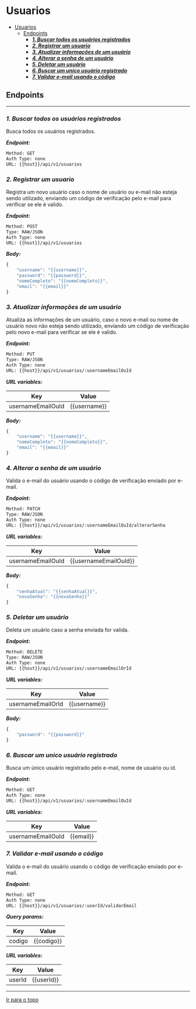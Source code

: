 
# Usuarios

- [Usuarios](#usuarios)
	- [Endpoints](#endpoints)
		- [***1. Buscar todos os usuários registrados***](#1-buscar-todos-os-usuários-registrados)
		- [***2. Registrar um usuario***](#2-registrar-um-usuario)
		- [***3. Atualizar informações de um usuário***](#3-atualizar-informações-de-um-usuário)
		- [***4. Alterar a senha de um usuário***](#4-alterar-a-senha-de-um-usuário)
		- [***5. Deletar um usuário***](#5-deletar-um-usuário)
		- [***6. Buscar um unico usuário registrado***](#6-buscar-um-unico-usuário-registrado)
		- [***7. Validar e-mail usando o código***](#7-validar-e-mail-usando-o-código)



## Endpoints


--------



### ***1. Buscar todos os usuários registrados***


Busca todos os usuários registrados.


***Endpoint:***

```bash
Method: GET
Auth Type: none
URL: {{host}}/api/v1/usuarios
```

### ***2. Registrar um usuario***


Registra um novo usuário caso o nome de usuário ou e-mail não esteja sendo utilizado, enviando um código de verificação pelo e-mail para verificar se ele é valido.


***Endpoint:***

```bash
Method: POST
Type: RAW/JSON
Auth Type: none
URL: {{host}}/api/v1/usuarios
```



***Body:***

```js        
{
    "username": "{{username}}",
    "password": "{{password}}",
    "nomeCompleto": "{{nomeCompleto}}",
    "email": "{{email}}"
}
```




### ***3. Atualizar informações de um usuário*** 


Atualiza as informações de um usuário, caso o novo e-mail ou nome de usuário novo não esteja sendo utilizado, enviando um código de verificação pelo novo e-mail para verificar se ele é valido.


***Endpoint:***

```bash
Method: PUT
Type: RAW/JSON
Auth Type: none
URL: {{host}}/api/v1/usuarios/:usernameEmailOuId
```



***URL variables:***

| Key               | Value        |
| ----------------- | ------------ |
| usernameEmailOuId | {{username}} |



***Body:***

```js        
{   
    "username": "{{username}}",
    "nomeCompleto": "{{nomeCompleto}}",
    "email": "{{email}}"
}
```


### ***4. Alterar a senha de um usuário***

Valida o e-mail do usuário usando o código de verificação enviado por e-mail.


***Endpoint:***

```bash
Method: PATCH
Type: RAW/JSON
Auth Type: none
URL: {{host}}/api/v1/usuarios/:usernameEmailOuId/alterarSenha
```

***URL variables:***

| Key               | Value                 |
| ----------------- | --------------------- |
| usernameEmailOuId | {{usernameEmailOuId}} |



***Body:***

```js        
{   
    "senhaAtual": "{{senhaAtual}}",
    "novaSenha": "{{novaSenha}}"
}
```

### ***5. Deletar um usuário***


Deleta um usuário caso a senha enviada for valida.


***Endpoint:***

```bash
Method: DELETE
Type: RAW/JSON
Auth Type: none
URL: {{host}}/api/v1/usuarios/:usernameEmailOrId
```



***URL variables:***

| Key               | Value        |
| ----------------- | ------------ |
| usernameEmailOrId | {{username}} |



***Body:***

```js        
{
    "password": "{{password}}"
}
```



### ***6. Buscar um unico usuário registrado***


Busca um único usuário registrado pelo e-mail, nome de usuário ou id.


***Endpoint:***

```bash
Method: GET
Auth Type: none
URL: {{host}}/api/v1/usuarios/:usernameEmailOuId
```



***URL variables:***

| Key               | Value     |
| ----------------- | --------- |
| usernameEmailOuId | {{email}} |



### ***7. Validar e-mail usando o código***

Valida o e-mail do usuário usando o código de verificação enviado por e-mail.


***Endpoint:***

```bash
Method: GET
Auth Type: none
URL: {{host}}/api/v1/usuarios/:userId/validarEmail
```



***Query params:***

| Key    | Value      |
| ------ | ---------- |
| codigo | {{codigo}} |



***URL variables:***

| Key    | Value      |
| ------ | ---------- |
| userId | {{userId}} |






---

[Ir para o topo](#usuarios)